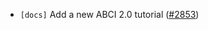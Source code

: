 - `[docs]` Add a new ABCI 2.0 tutorial
  ([\#2853](https://github.com/cometbft/cometbft/issues/2853))
